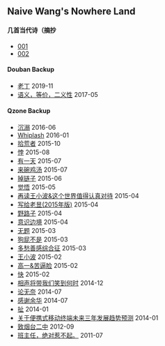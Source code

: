 ## Naive Wang's Nowhere Land

#### 几首当代诗（摘抄

* [001](https://github.com/NaiveWang/Just_for_Fun/blob/dev/deep_learning/contemporary_poetry_001.html)
* [002](https://github.com/NaiveWang/Just_for_Fun/blob/dev/deep_learning/contemporary_poetry_002.html)

#### Douban Backup

* [老丁](/Douban/2019-11-24-14.md) 2019-11
* [语义，等价，二义性](/Douban/2017-05-13-19.md) 2017-05

#### Qzone Backup

* [沉溺](Qzone/2016-06-24-16.md) 2016-06
* [Whiplash](Qzone/2016-01-01-11.md) 2016-01
* [拾荒者](Qzone/2015-10-31-17.md) 2015-10
* [悖](Qzone/2015-08-21-16.md) 2015-08
* [有一天](Qzone/2015-07-25-09.md) 2015-07
* [来碗鸡汤](Qzone/2015-07-03-00.md) 2015-07
* [掉链子](Qzone/2015-06-17-16.md) 2015-06
* [觉悟](Qzone/2015-05-09-19.md) 2015-05
* [再读王小波&这个世界值得认真对待](Qzone/2015-04-29-21.md) 2015-04
* [写给老昱(2015年版)](Qzone/2015-04-20-18.md) 2015-04
* [野路子](Qzone/2015-04-07-20.md) 2015-04
* [意识边境](Qzone/2015-04-06-20.md) 2015-04
* [无题](Qzone/2015-03-26-08.md) 2015-03
* [狗屁不是](Qzone/2015-03-19-15.md) 2015-03
* [多愁善感综合征](Qzone/2015-03-10-20.md) 2015-03
* [王小波](Qzone/2015-02-25-23.md) 2015-02
* [高一&苦逼脸](Qzone/2015-02-19-00.md) 2015-02
* [快](2015-02-12-17.md) 2015-02
* [相声将带我们笑到何时](Qzone/2014-12-21-21.md) 2014-12
* [论无奈](Qzone/2014-07-14-22.md) 2014-07
* [感谢余华](Qzone/2014-07-05-23.md) 2014-07
* [扯](Qzone/2014-01-23-23.md) 2014-01
* [关于便携式移动终端未来三年发展趋势预测](Qzone/2014-01-19-00.md) 2014-01
* [致烟台二中](Qzone/2012-09-02-23.md) 2012-09
* [班主任，绝对惹不起。](Qzone/2011-07-10-13.md) 2011-07
